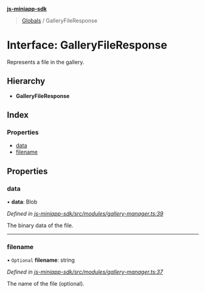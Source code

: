 **[js-miniapp-sdk](../README.md)**

> [Globals](../README.md) / GalleryFileResponse

# Interface: GalleryFileResponse

Represents a file in the gallery.

## Hierarchy

* **GalleryFileResponse**

## Index

### Properties

* [data](galleryfileresponse.md#data)
* [filename](galleryfileresponse.md#filename)

## Properties

### data

•  **data**: Blob

*Defined in [js-miniapp-sdk/src/modules/gallery-manager.ts:39](https://github.com/rakutentech/js-miniapp/blob/759cace/js-miniapp-sdk/src/modules/gallery-manager.ts#L39)*

The binary data of the file.

___

### filename

• `Optional` **filename**: string

*Defined in [js-miniapp-sdk/src/modules/gallery-manager.ts:37](https://github.com/rakutentech/js-miniapp/blob/759cace/js-miniapp-sdk/src/modules/gallery-manager.ts#L37)*

The name of the file (optional).
